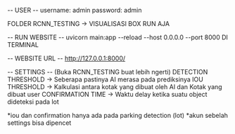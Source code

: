 -- USER --
username: admin
password: admin

FOLDER RCNN_TESTING -> VISUALISASI BOX
RUN AJA

-- RUN WEBSITE -- 
uvicorn main:app --reload --host 0.0.0.0 --port 8000
DI TERMINAL

-- WEBSITE URL --
http://127.0.0.1:8000/

-- SETTINGS -- (Buka RCNN_TESTING buat lebih ngerti)
DETECTION THRESHOLD -> Seberapa pastinya AI merasa pada prediksinya
IOU THRESHOLD -> Kalkulasi antara kotak yang dibuat oleh AI dan Kotak yang dibuat user
CONFIRMATION TIME -> Waktu delay ketika suatu object dideteksi pada lot

*iou dan confirmation hanya ada pada parking detection (lot)
*akun sebelah settings bisa dipencet